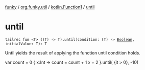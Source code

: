 [funky](../../index.md) / [org.funky.util](../index.md) / [kotlin.Function1](index.md) / [until](.)

# until

`tailrec fun <T> ((T) -> T).until(condition: (T) -> `[`Boolean`](https://kotlinlang.org/api/latest/jvm/stdlib/kotlin/-boolean/index.html)`, initialValue: T): T`

Until yields the result of applying the function until condition holds.

var count = 0
{ x:Int -&gt;
count = count + 1
x + 2
}.until( {it &gt; 0}, -10)

